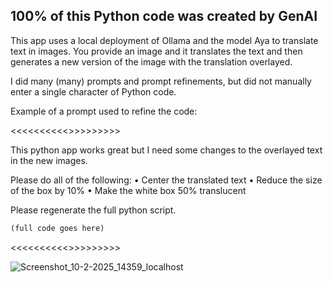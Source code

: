 <H2>100% of this Python code was created by GenAI</H2>

This app uses a local deployment of Ollama and the model Aya to translate text in images. You provide an image and it translates the text and then generates a new version of the image with the translation overlayed.

I did many (many) prompts and prompt refinements, but did not manually enter a single character of Python code.

Example of a prompt used to refine the code:

<<<<<<<<<<>>>>>>>>>

This python app works great but I need some changes to the overlayed text in the new images.

Please do all of the following:
•	Center the translated text
•	Reduce the size of the box by 10%
•	Make the white box 50% translucent

Please regenerate the full python script.

``` python
(full code goes here)
```
<<<<<<<<<<>>>>>>>>>

![Screenshot_10-2-2025_14359_localhost](https://github.com/user-attachments/assets/91bc29b5-a9e2-42ab-b95a-e361a9288577)

